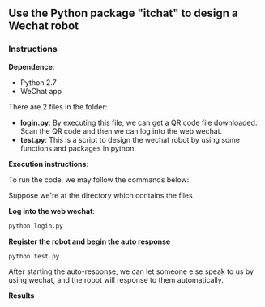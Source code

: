 ## Use the Python package "itchat" to design a Wechat robot
### Instructions
**Dependence**:  
- Python 2.7
- WeChat app

There are 2 files in the folder:
  - **login.py**: By executing this file, we can get a QR code file downloaded. Scan the QR code and then we can log into the web wechat.
  - **test.py**: This is a script to design the wechat robot by using some functions and packages in python.

**Execution instructions**:

To run the code, we may follow the commands below:

Suppose we're at the directory which contains the files

**Log into the web wechat**:

```bash
python login.py
```
**Register the robot and begin the auto response**

```bash
python test.py
```
After starting the auto-response, we can let someone else speak to us by using wechat, and the robot will response to them automatically. 

**Results**

 
